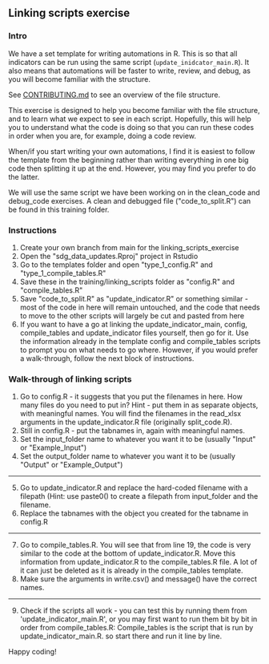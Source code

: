 ## Linking scripts exercise
  
### Intro
We have a set template for writing automations in R. This is so that all indicators can be run using the same script (`update_inidcator_main.R`).
It also means that automations will be faster to write, review, and debug, as you will become familiar with the structure.  
  
See [CONTRIBUTING.md](https://github.com/ONSdigital/sdg_data_updates/blob/main/CONTRIBUTING.md#file-structure-of-automations) to see an
overview of the file structure.  
  
This exercise is designed to help you become familiar with the file structure, and to learn what we expect to see in each script.  Hopefully,
this will help you to understand what the code is doing so that you can run these codes in order when you are, for example, doing a code review.  
  
When/if you start writing your own automations, I find it is easiest to follow the template from the beginning rather than writing everything in one big code then 
splitting it up at the end. However, you may find you prefer to do the latter.
  
We will use the same script we have been working on in the clean_code and debug_code exercises. A clean and debugged file ("code_to_split.R") can be found in this 
training folder.  
  
### Instructions
1. Create your own branch from main for the linking_scripts_exercise
2. Open the "sdg_data_updates.Rproj" project in Rstudio
3. Go to the templates folder and open "type_1_config.R" and "type_1_compile_tables.R"
4. Save these in the training/linking_scripts folder as "config.R" and "compile_tables.R"
5. Save "code_to_split.R" as "update_indicator.R" or something similar - 
  most of the code in here will remain untouched, and the code that needs to move to the other scripts will largely be cut and pasted from here 
6. If you want to have a go at linking the update_indicator_main, config, compile_tables and update_indicator files yourself, then go for it.
   Use the information already in the template config and compile_tables scripts to prompt you on what needs to go where.
   However, if you would prefer a walk-through, follow the next block of instructions.

### Walk-through of linking scripts
1. Go to config.R - it suggests that you put the filenames in here. How many files do you need to put in? Hint - put them in as separate objects, with meaningful names.
   You will find the filenames in the read_xlsx arguments in the update_indicator.R file (originally split_code.R).
2. Still in config.R - put the tabnames in, again with meaningful names.
3. Set the input_folder name to whatever you want it to be (usually "Input" or "Example_Input")
4. Set the output_folder name to whatever you want it to be (usually "Output" or "Example_Output")
---
5. Go to update_indicator.R and replace the hard-coded filename with a filepath (Hint: use paste0() to create a filepath from input_folder and the filename.
6. Replace the tabnames with the object you created for the tabname in config.R
---
7. Go to compile_tables.R. You will see that from line 19, the code is very similar to the code at the bottom of update_indicator.R.
   Move this information from update_indicator.R to the compile_tables.R file. A lot of it can just be deleted as it is already in the compile_tables template.
8. Make sure the arguments in write.csv() and message() have the correct names.
---
9. Check if the scripts all work - you can test this by running them from 'update_indicator_main.R', or you may first want to run them bit by bit in order
   from compile_tables.R: Compile_tables is the script that is run by update_indicator_main.R. so start there and run it line by line.

Happy coding!
   
